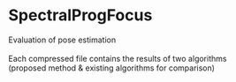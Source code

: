 # SpectralProgFocus
Evaluation of pose estimation<br><br>
Each compressed file contains the results of two algorithms<br>(proposed method & existing algorithms for comparison)

